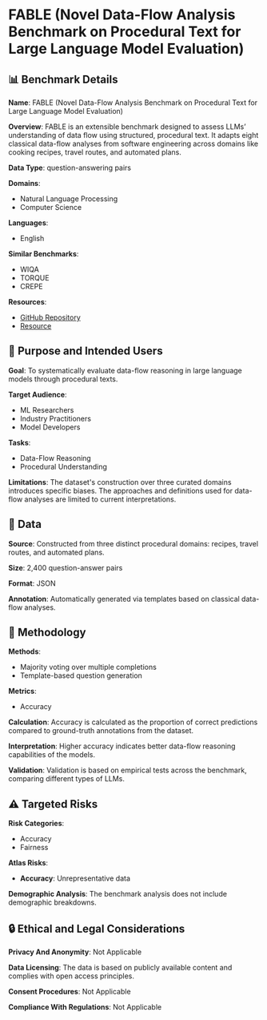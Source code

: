 # FABLE (Novel Data-Flow Analysis Benchmark on Procedural Text for Large Language Model Evaluation)

## 📊 Benchmark Details

**Name**: FABLE (Novel Data-Flow Analysis Benchmark on Procedural Text for Large Language Model Evaluation)

**Overview**: FABLE is an extensible benchmark designed to assess LLMs’ understanding of data flow using structured, procedural text. It adapts eight classical data-flow analyses from software engineering across domains like cooking recipes, travel routes, and automated plans.

**Data Type**: question-answering pairs

**Domains**:
- Natural Language Processing
- Computer Science

**Languages**:
- English

**Similar Benchmarks**:
- WIQA
- TORQUE
- CREPE

**Resources**:
- [GitHub Repository](https://github.com/VishalPallagani/FABLE)
- [Resource](https://huggingface.co/datasets/g-nitin/FABLE)

## 🎯 Purpose and Intended Users

**Goal**: To systematically evaluate data-flow reasoning in large language models through procedural texts.

**Target Audience**:
- ML Researchers
- Industry Practitioners
- Model Developers

**Tasks**:
- Data-Flow Reasoning
- Procedural Understanding

**Limitations**: The dataset's construction over three curated domains introduces specific biases. The approaches and definitions used for data-flow analyses are limited to current interpretations.

## 💾 Data

**Source**: Constructed from three distinct procedural domains: recipes, travel routes, and automated plans.

**Size**: 2,400 question-answer pairs

**Format**: JSON

**Annotation**: Automatically generated via templates based on classical data-flow analyses.

## 🔬 Methodology

**Methods**:
- Majority voting over multiple completions
- Template-based question generation

**Metrics**:
- Accuracy

**Calculation**: Accuracy is calculated as the proportion of correct predictions compared to ground-truth annotations from the dataset.

**Interpretation**: Higher accuracy indicates better data-flow reasoning capabilities of the models.

**Validation**: Validation is based on empirical tests across the benchmark, comparing different types of LLMs.

## ⚠️ Targeted Risks

**Risk Categories**:
- Accuracy
- Fairness

**Atlas Risks**:
- **Accuracy**: Unrepresentative data

**Demographic Analysis**: The benchmark analysis does not include demographic breakdowns.

## 🔒 Ethical and Legal Considerations

**Privacy And Anonymity**: Not Applicable

**Data Licensing**: The data is based on publicly available content and complies with open access principles.

**Consent Procedures**: Not Applicable

**Compliance With Regulations**: Not Applicable
